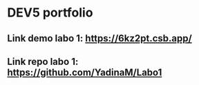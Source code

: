 # DEV5 portfolio

## Link demo labo 1: https://6kz2pt.csb.app/
## Link repo labo 1: https://github.com/YadinaM/Labo1